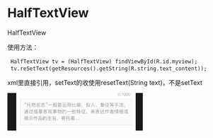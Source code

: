# HalfTextView
HalfTextView

使用方法：
   
	 HalfTextView tv = (HalfTextView) findViewById(R.id.myview);
	 tv.reSetText(getResources().getString(R.string.text_content));
  
	
   xml里直接引用，setText的收使用resetText(String text)，不是setText

![image](https://github.com/Wwq-Scofield/HalfTextView/blob/master/img/img.png)
